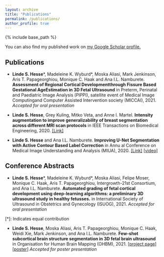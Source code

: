 ```yaml
---
layout: archive
title: "Publications"
permalink: /publications/
author_profile: true
---
```


{% include base_path %}

You can also find my published work on <u><a href="{{site.author.googlescholar}}">my Google Scholar profile</a>.</u>

## Publications
- **Linde S. Hesse**\*, Madeleine K. Wyburd\*, Moska Aliasi, Mark Jenkinson, Aris T. Papageorghiou, Monique C. Haak and Ana I.L. Namburete. **Assessment of Regional Cortical Developmentthrough Fissure Based Gestational AgeEstimation in 3D Fetal Ultrasound** in Preterm, Perinatal and Paediatric Image Analysis (PIPPI), satellite event of Medical Image Computingand Computer Assisted Intervention society (MICCAI), 2021. *Accepted for oral presentation*


- **Linde S. Hesse**, Grey Kuling, Mitko Veta, and Anne I. Martel. **Intensity augmentation to improve generalizability of breast segmentation across different MRI scan protocols** in IEEE Transactions on Biomedical Engineering, 2020. [[Link]](https://ieeexplore.ieee.org/abstract/document/9166708)

- **Linde S. Hesse** and Ana I.L. Namburete. **Improving U-Net Segmentation with Active Contour Based Label Correction** in Annu
al Conference on Medical Image Understanding and Analysis (MIUA), 2020. [[Link]](https://link.springer.com/chapter/10.1007/978-3-030-52791-4_6) [[video]](https://www.youtube.com/watch?v=TwjptzJKovY)

## Conference Abstracts

- **Linde S. Hesse**\*, Madeleine K. Wyburd\*, Moska Aliasi, Felipe Moser, Monique C. Haak, Aris T. Papageorghiou, Intergrowth-21st Consortium, and Ana I.L. Namburete. **Automated grading of fetal cortical development using deep-learning algorithms: a preliminary 3D ultrasound study 
in healthy fetusses.** in International Society of Ultrasound in Obstetrics and Gynecology (ISUOG), 2021. *Accepted for oral presentation*

[\*]: Indicates equal contribution

- **Linde S. Hesse**, Moska Aliasi, Aris T. Papageorghiou, Monique C. Haak, Weidi Xie, Mark Jenkinson, and Ana I.L. Namburete. **Few-shot subcortical brain structure segmentation in 3D fetal brain ultrasound** in Organisation for Human Brain Mapping (OHBM), 2021. 
[[project page]](https://lindehesse.github.io/FetalSubcortSegm/) [[poster]](https://lindehesse.github.io/FetalSubcortSegm/resources/PosterDesign_Final2.pdf) *Accepted for poster presentation*



